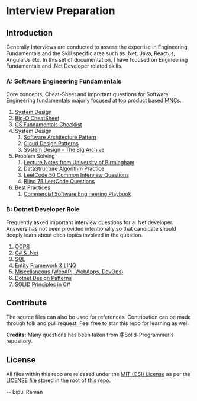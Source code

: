 # Interview Preparation

## Introduction

Generally Interviews are conducted to assess the expertise in Engineering Fundamentals and the Skill specific area such as .Net, Java, ReactJs, AngularJs etc. In this set of documentation, I have focused on Engineering Fundamentals and .Net Developer related skills.

### A: Software Engineering Fundamentals

Core concepts, Cheat-Sheet and important questions for Software Engineering fundamentals majorly focused at top product based MNCs.

1. [System Design](Engineering/SystemDesign.md)
2. [Big-O CheatSheet](https://www.bigocheatsheet.com)
3. [CS Fundamentals Checklist](https://github.com/jwasham/coding-interview-university/blob/master/README.md)
4. System Design
    1. [Software Architecture Pattern](https://www.geeksforgeeks.org/types-of-software-architecture-patterns)
    2. [Cloud Design Patterns](https://docs.microsoft.com/en-us/azure/architecture/patterns)
    3. [System Design - The Big Archive](./Engineering/Files/System_Design_The_Big_Archive.pdf)
5. Problem Solving
    1. [Lecture Notes from University of Birmingham](./Engineering/Files/Lecture_Notes_DSA.pdf)
    2. [DataStructure Algorithm Practice](https://leetcode.com)
    3. [LeetCode 50 Common Interview Questions](./Engineering/Files/Leetcode_Interview_Questions_Handbook.pdf)
    4. [Blind 75 LeetCode Questions](Engineering/Blind_75_LeetCode_Questions.md)
6. Best Practices
    1. [Commercial Software Engineering Playbook](https://github.com/microsoft/code-with-engineering-playbook)

### B: Dotnet Developer Role

Frequently asked important interview questions for a .Net developer. Answers has not been provided intentionally so that candidate should deeply learn about each topics involved in the question.

1. [OOPS](DotnetDeveloper/OOPS.md)
2. [C# & .Net](DotnetDeveloper/CSharpDotNet.md)
3. [SQL](DotnetDeveloper/SQL.md)
4. [Entity Framework & LINQ](DotnetDeveloper/EntityFrameworkLinq.md)
5. [Miscellaneous (WebAPI, WebApps, DevOps)](DotnetDeveloper/DotNetMiscellaneous.md)
6. [Dotnet Design Patterns](https://www.dofactory.com/net/design-patterns)
7. [SOLID Principles in C#](https://www.c-sharpcorner.com/UploadFile/damubetha/solid-principles-in-C-Sharp)

## Contribute

The source files can also be used for references. Contribution can be made through folk and pull request. Feel free to star this repo for learning as well.

**Credits:**
Many questions has been taken from @Solid-Programmer's repository.

## License

All files within this repo are released under the [MIT (OSI) License]( https://en.wikipedia.org/wiki/MIT_License) as per the [LICENSE file](https://github.com/BipulRaman/InterviewQuestions/blob/master/LICENSE) stored in the root of this repo.

--
Bipul Raman
